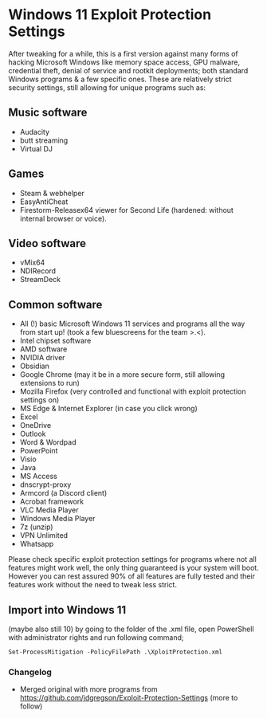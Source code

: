 # Windows 11 Exploit Protection Settings

After tweaking for a while, this is a first version against many forms of hacking Microsoft Windows like memory space access, GPU malware, credential theft, denial of service and rootkit deployments; both standard Windows programs & a few specific ones. 
These are relatively strict security settings, still allowing for unique programs such as:

## Music software

- Audacity
- butt streaming
- Virtual DJ

## Games

- Steam & webhelper
- EasyAntiCheat
- Firestorm-Releasex64 viewer for Second Life (hardened: without internal browser or voice).

## Video software

- vMix64
- NDIRecord
- StreamDeck

## Common software

- All (!) basic Microsoft Windows 11 services and programs all the way from start up!
(took a few bluescreens for the team >.<).
- Intel chipset software
- AMD software
- NVIDIA driver
- Obsidian
- Google Chrome (may it be in a more secure form, still allowing extensions to run)
- Mozilla Firefox (very controlled and functional with exploit protection settings on)
- MS Edge & Internet Explorer (in case you click wrong)
- Excel
- OneDrive
- Outlook
- Word & Wordpad
- PowerPoint
- Visio
- Java
- MS Access
- dnscrypt-proxy
- Armcord (a Discord client)
- Acrobat framework
- VLC Media Player
- Windows Media Player
- 7z (unzip)
- VPN Unlimited
- Whatsapp

Please check specific exploit protection settings for programs where not all features might work well, the only thing guaranteed is your system will boot. 
However you can rest assured 90% of all features are fully tested and their features work without the need to tweak less strict.

## Import into Windows 11
(maybe also still 10) by going to the folder of the .xml file, open PowerShell with administrator rights and run following command;

`Set-ProcessMitigation -PolicyFilePath .\XploitProtection.xml`

### Changelog

- Merged original with more programs from https://github.com/jdgregson/Exploit-Protection-Settings (more to follow)
